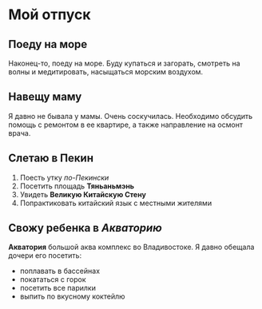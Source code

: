 # Мой отпуск

## Поеду на море
Наконец-то, поеду на море. Буду купаться и загорать, смотреть на волны и медитировать, насыщаться морским воздухом.

## Навещу маму

Я давно не бывала у мамы. Очень соскучилась. Необходимо обсудить помощь с ремонтом в ее квартире, а также направление на осмонт врача.

## Слетаю в Пекин

1. Поесть утку *по-Пекински*
2. Посетить площадь **Тяньаньмэнь**
3. Увидеть **Великую Китайскую Стену**
4. Попрактиковать китайский язык с местными жителями

## Свожу ребенка в *Акваторию*

**Акватория** большой аква комплекс во Владивостоке. Я давно обещала дочери его посетить:
* поплавать в бассейнах
* покататься с горок
* посетить все парилки
* выпить по вкусному коктейлю